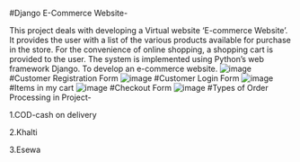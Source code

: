 #Django E-Commerce Website-

This project deals with developing a Virtual website ‘E-commerce Website’. It provides the user with a list of the various products available for purchase in the store. For the convenience of online shopping, a shopping cart is provided to the user. The system is implemented using Python’s web framework Django. To develop an e-commerce website.
![image](https://user-images.githubusercontent.com/95019541/224953090-4c2a3cbd-43d5-4858-821f-2f9b2711b731.png)
#Customer Registration Form
![image](https://user-images.githubusercontent.com/95019541/224953909-c11dc5c5-88da-42a3-a5a0-22a25580aa9e.png)
#Customer Login Form
![image](https://user-images.githubusercontent.com/95019541/224954179-c0b85dd6-50b5-4334-8704-0b7bdfade870.png)
#Items in my cart
![image](https://user-images.githubusercontent.com/95019541/224954489-416c47f3-44cf-41d2-8d6f-809a3305f12f.png)
#Checkout Form
![image](https://user-images.githubusercontent.com/95019541/224954712-05de850a-f704-42b8-b0e4-52c8c017ce59.png)
#Types of Order Processing in Project-

1.COD-cash on delivery

2.Khalti

3.Esewa



